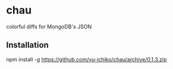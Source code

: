 # chau
colorful diffs for MongoDB's JSON

## Installation
npm install -g https://github.com/yu-ichiko/chau/archive/0.1.3.zip
